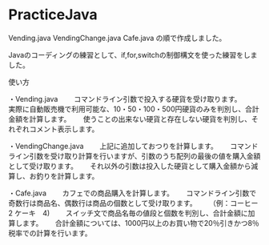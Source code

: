 # PracticeJava

Vending.java
VendingChange.java
Cafe.java
の順で作成しました。

Javaのコーディングの練習として、if,for,switchの制御構文を使った練習をしました。　　

使い方　　

・Vending.java　　
コマンドライン引数で投入する硬貨を受け取ります。　　
実際に自動販売機で利用可能な、10・50・100・500円硬貨のみを判別し、合計金額を計算します。　　
使うことの出来ない硬貨と存在しない硬貨を判別し、それぞれコメント表示します。　　

・VendingChange.java　　
上記に追加しておつりを計算します。　　
コマンドライン引数を受け取り計算を行いますが、引数のうち配列の最後の値を購入金額として受け取ります。　　
それ以外の引数は投入した硬貨として購入金額から減算し、お釣りを計算します。　　

・Cafe.java　　
カフェでの商品購入を計算します。　　
コマンドライン引数で奇数行は商品名、偶数行は商品の個数として受け取ります。　　
（例：コーヒー 2 ケーキ　4)　　
スイッチ文で商品名毎の値段と個数を判別し、合計金額に加算します。　　
合計金額については、1000円以上のお買い物で20％引きかつ8％税率での計算を行います。　　


